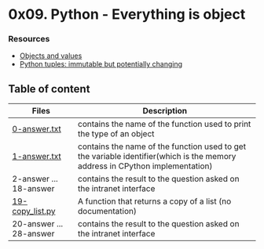 # 0x09. Python - Everything is object

### Resources
* [Objects and values](http://www.openbookproject.net/thinkcs/python/english2e/ch09.html#aliasing)
* [Python tuples: immutable but potentially changing](http://radar.oreilly.com/2014/10/python-tuples-immutable-but-potentially-changing.html)
## Table of content
Files | Description
------|------------
[0-answer.txt](./0-answer.txt) | contains the name of the function used to print the type of an object
[1-answer.txt](./1-answer.txt) | contains the name of the function used to get the variable identifier(which is the memory address in CPython implementation)
2-answer ... 18-answer | contains the result to the question asked on the intranet interface
[19-copy_list.py](./19-copy_list.py) | A function that returns a copy of a list (no documentation)
20-answer ... 28-answer | contains the result to the question asked on the intranet interface
